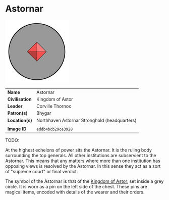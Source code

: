 # Astornar

<img src="https://raw.githubusercontent.com/jesskelsall/astarus-images/main/symbols/eddb4bcb29ce3928.png" height="200" />

|||
| --- | --- |
| **Name** | Astornar | organisation.4
| **Civilisation** | Kingdom of Astor |
| **Leader** | Corville Thornox |
| **Patron(s)** | Bhygar |
| **Location(s)** | Northhaven Astornar Stronghold (headquarters) |
|||
| **Image ID** | `eddb4bcb29ce3928` |

TODO:

At the highest echelons of power sits the Astornar. It is the ruling body surrounding the top generals. All other institutions are subservient to the Astornar. This means that any matters where more than one institution has opposing views is resolved by the Astornar. In this sense they act as a sort of "supreme court" or final verdict.

The symbol of the Astornar is that of the [Kingdom of Astor](../civilisations/kingdom-of-astor/kingdom-of-astor.md), set inside a grey circle. It is worn as a pin on the left side of the chest. These pins are magical items, encoded with details of the wearer and their orders.
